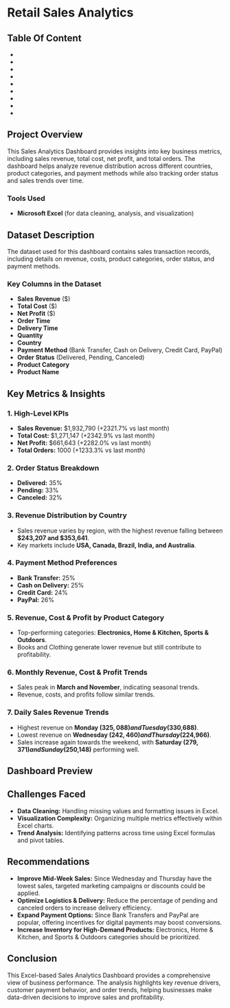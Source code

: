 
# Retail Sales Analytics 

## Table Of Content
-
-
-
-
-
-
-
-
-

## Project Overview
This Sales Analytics Dashboard provides insights into key business metrics, including sales revenue, total cost, net profit, and total orders. The dashboard helps analyze revenue distribution across different countries, product categories, and payment methods while also tracking order status and sales trends over time.

### **Tools Used**
- **Microsoft Excel** (for data cleaning, analysis, and visualization)

## Dataset Description
The dataset used for this dashboard contains sales transaction records, including details on revenue, costs, product categories, order status, and payment methods.

### **Key Columns in the Dataset**
- **Sales Revenue** ($)
- **Total Cost** ($)
- **Net Profit** ($)
- **Order Time**
- **Delivery Time**
- **Quantity**
- **Country**
- **Payment Method** (Bank Transfer, Cash on Delivery, Credit Card, PayPal)
- **Order Status** (Delivered, Pending, Canceled)
- **Product Category**
- **Product Name**

## Key Metrics & Insights

### **1. High-Level KPIs**
- **Sales Revenue:** $1,932,790 (+2321.7% vs last month)
- **Total Cost:** $1,271,147 (+2342.9% vs last month)
- **Net Profit:** $661,643 (+2282.0% vs last month)
- **Total Orders:** 1000 (+1233.3% vs last month)

### **2. Order Status Breakdown**
- **Delivered:** 35%
- **Pending:** 33%
- **Canceled:** 32%

### **3. Revenue Distribution by Country**
- Sales revenue varies by region, with the highest revenue falling between **$243,207 and $353,641**.
- Key markets include **USA, Canada, Brazil, India, and Australia**.

### **4. Payment Method Preferences**
- **Bank Transfer:** 25%
- **Cash on Delivery:** 25%
- **Credit Card:** 24%
- **PayPal:** 26%

### **5. Revenue, Cost & Profit by Product Category**
- Top-performing categories: **Electronics, Home & Kitchen, Sports & Outdoors**.
- Books and Clothing generate lower revenue but still contribute to profitability.

### **6. Monthly Revenue, Cost & Profit Trends**
- Sales peak in **March and November**, indicating seasonal trends.
- Revenue, costs, and profits follow similar trends.

### **7. Daily Sales Revenue Trends**
- Highest revenue on **Monday ($325,088) and Tuesday ($330,688)**.
- Lowest revenue on **Wednesday ($242,460) and Thursday ($224,966)**.
- Sales increase again towards the weekend, with **Saturday ($279,371) and Sunday ($250,148)** performing well.

## Dashboard Preview



## Challenges Faced
- **Data Cleaning:** Handling missing values and formatting issues in Excel.
- **Visualization Complexity:** Organizing multiple metrics effectively within Excel charts.
- **Trend Analysis:** Identifying patterns across time using Excel formulas and pivot tables.

## Recommendations
- **Improve Mid-Week Sales:** Since Wednesday and Thursday have the lowest sales, targeted marketing campaigns or discounts could be applied.
- **Optimize Logistics & Delivery:** Reduce the percentage of pending and canceled orders to increase delivery efficiency.
- **Expand Payment Options:** Since Bank Transfers and PayPal are popular, offering incentives for digital payments may boost conversions.
- **Increase Inventory for High-Demand Products:** Electronics, Home & Kitchen, and Sports & Outdoors categories should be prioritized.

## Conclusion
This Excel-based Sales Analytics Dashboard provides a comprehensive view of business performance. The analysis highlights key revenue drivers, customer payment behavior, and order trends, helping businesses make data-driven decisions to improve sales and profitability.




